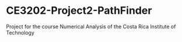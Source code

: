# CE3202-Project2-PathFinder
Project for the course Numerical Analysis of the Costa Rica Institute of Technology
